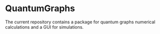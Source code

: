 # QuantumGraphs

The current repository contains a package for quantum graphs numerical calculations and a GUI for simulations.

